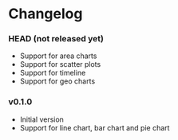 ﻿# Changelog

### HEAD (not released yet)

* Support for area charts
* Support for scatter plots
* Support for timeline
* Support for geo charts

### v0.1.0

* Initial version
* Support for line chart, bar chart and pie chart
